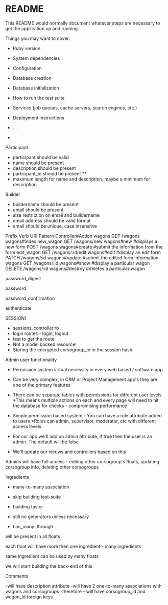 # README

This README would normally document whatever steps are necessary to get the
application up and running.

Things you may want to cover:

* Ruby version

* System dependencies

* Configuration

* Database creation

* Database initialization

* How to run the test suite

* Services (job queues, cache servers, search engines, etc.)

* Deployment instructions

* ...
* 

Participant
- participant should be valid
- name should be present
- description should be present
- participant_id should be present **
- maximum length for name and description, maybe a minimum for description

Builder
- buildername should be present
- email should be present
- size restriction on email and buildername
- email address should be valid format
- email should be unique, case insensitve


Prefix      Verb    URI Pattern           Controller#Action
wagons      GET     /wagons               wagons#index
new_wagon   GET     /wagons/new           wagons#new          #displays a new form
            POST    /wagons               wagons#create       #submit the information from the form
edit_wagon  GET     /wagons/:id/edit      wagons#edit         #display an edit form
            PATCH   /wagons/:id           wagons#update       #submit the edited form information
wagons      GET     /wagons/:id           wagons#show         #display a particular wagon
            DELETE  /wagons/:id           wagons#destroy      #deletes a particular wagon
            
password_digest

password

password_confirmation

authenticate

SESSION!

- sessions_controller.rb
- login routes - login, logout
- test to get the route
- Not a model backed resource!
- Storing the encrypted corsogroup_id in the session hash


Admin user functionality

- Permission system virtual necessity in every web based / software app

- Can be very complex, in CRM or Project Management app's they are one of the primary features

-  There can be separate tables with permissions for different user levels
   *This means multiple actions on each and every page will need to hit the database for checks - compromising performance

- Simple permission based system - You can have a role attribute added to users
  *Roles can admin, supervisor, moderator, etc with different access levels

- For our app we'll add on admin attribute, if true then the user is an admin. The default will be false

- We'll update our vieuws and controllers based on this

Admins will have full access - editing other corsogroup's floats, updating corsogroup info, deleting other corsogroups

Ingredients

- many-to-many association

- skip building test-suite

- building faster

- still no generators unless necessary

- has_many :through

will be present in all floats

each float will have more then one ingredient - many ingredients

same ingredient can be used by many floats

we will start building the back-end of this


Comments

-will have description attribute
-will have 2 one-to-many associations with wagons and corsogroups
-therefore - will have corsogroup_id and wagon_id foreign keys

